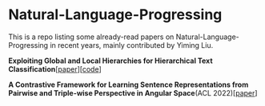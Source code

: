 # Natural-Language-Progressing

This is a repo listing some already-read papers on Natural-Language-Progressing in recent years, mainly contributed by Yiming Liu.

**Exploiting Global and Local Hierarchies for Hierarchical Text Classification**[[paper](https://arxiv.org/abs/2205.02613)][[code](https://github.com/kongds/hbgl)]

**A Contrastive Framework for Learning Sentence Representations from Pairwise and Triple-wise Perspective in Angular Space**(ACL 2022)[[paper]()]




